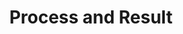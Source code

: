 ---
layout: page
title: Process and Result
permalink: /reference/
nav_order: 4
has_children: true
---